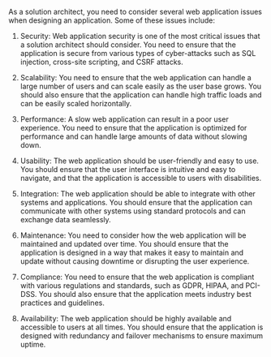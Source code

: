 As a solution architect, you need to consider several web application issues when designing an application. Some of these issues include:

1.  Security: Web application security is one of the most critical issues that a solution architect should consider. You need to ensure that the application is secure from various types of cyber-attacks such as SQL injection, cross-site scripting, and CSRF attacks.
    
2.  Scalability: You need to ensure that the web application can handle a large number of users and can scale easily as the user base grows. You should also ensure that the application can handle high traffic loads and can be easily scaled horizontally.
    
3.  Performance: A slow web application can result in a poor user experience. You need to ensure that the application is optimized for performance and can handle large amounts of data without slowing down.
    
4.  Usability: The web application should be user-friendly and easy to use. You should ensure that the user interface is intuitive and easy to navigate, and that the application is accessible to users with disabilities.
    
5.  Integration: The web application should be able to integrate with other systems and applications. You should ensure that the application can communicate with other systems using standard protocols and can exchange data seamlessly.
    
6.  Maintenance: You need to consider how the web application will be maintained and updated over time. You should ensure that the application is designed in a way that makes it easy to maintain and update without causing downtime or disrupting the user experience.
    
7.  Compliance: You need to ensure that the web application is compliant with various regulations and standards, such as GDPR, HIPAA, and PCI-DSS. You should also ensure that the application meets industry best practices and guidelines.
    
8.  Availability: The web application should be highly available and accessible to users at all times. You should ensure that the application is designed with redundancy and failover mechanisms to ensure maximum uptime.